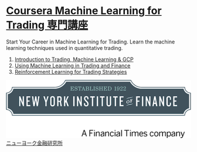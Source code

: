 # [Coursera Machine Learning for Trading 専門講座](https://www.coursera.org/specializations/machine-learning-trading?)

Start Your Career in Machine Learning for Trading. Learn the machine learning techniques used in quantitative trading.

1) [Introduction to Trading, Machine Learning & GCP](https://www.coursera.org/learn/introduction-trading-machine-learning-gcp?specialization=machine-learning-trading)
2) [Using Machine Learning in Trading and Finance](https://www.coursera.org/learn/machine-learning-trading-finance)
3) [Reinforcement Learning for Trading Strategies](https://www.coursera.org/learn/trading-strategies-reinforcement-learning?specialization=machine-learning-trading)

![ニューヨーク金融研究所](figure/NYIF.jpeg) [ニューヨーク金融研究所](https://www.nyif.com)
